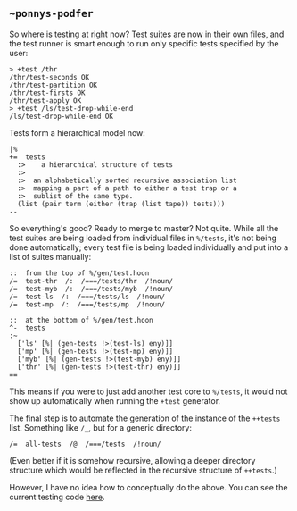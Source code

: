 ## `~ponnys-podfer`
So where is testing at right now? Test suites are now in their own files, and the test runner is smart enough to run only specific tests specified by the user:

    > +test /thr
    /thr/test-seconds OK
    /thr/test-partition OK
    /thr/test-firsts OK
    /thr/test-apply OK
    > +test /ls/test-drop-while-end
    /ls/test-drop-while-end OK
    
Tests form a hierarchical model now:

    |%
    +=  tests
      :>    a hierarchical structure of tests
      :>
      :>  an alphabetically sorted recursive association list
      :>  mapping a part of a path to either a test trap or a
      :>  sublist of the same type.
      (list (pair term (either (trap (list tape)) tests)))
    --

So everything's good? Ready to merge to master? Not quite. While all the test suites are being loaded from individual files in `%/tests`, it's not being done automatically; every test file is being loaded individually and put into a list of suites manually:

    ::  from the top of %/gen/test.hoon
    /=  test-thr  /:  /===/tests/thr  /!noun/
    /=  test-myb  /:  /===/tests/myb  /!noun/
    /=  test-ls  /:  /===/tests/ls  /!noun/
    /=  test-mp  /:  /===/tests/mp  /!noun/

    ::  at the bottom of %/gen/test.hoon
    ^-  tests
    :~
      ['ls' [%| (gen-tests !>(test-ls) eny)]]
      ['mp' [%| (gen-tests !>(test-mp) eny)]]
      ['myb' [%| (gen-tests !>(test-myb) eny)]]
      ['thr' [%| (gen-tests !>(test-thr) eny)]]
    ==

This means if you were to just add another test core to `%/tests`, it would not show up automatically when running the `+test` generator.

The final step is to automate the generation of the instance of the `++tests` list. Something like `/_`, but for a generic directory:

    /=  all-tests  /@  /===/tests  /!noun/

(Even better if it is somehow recursive, allowing a deeper directory structure which would be reflected in the recursive structure of `++tests`.)

However, I have no idea how to conceptually do the above. You can see the current testing code [here](https://github.com/eglaysher/arvo/blob/new-stdlib/gen/test.hoon).